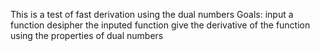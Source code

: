 This is a test of fast derivation using the dual numbers
Goals:
  input a function
  desipher the inputed function
  give the derivative of the function using the properties of dual numbers
